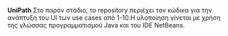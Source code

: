 **UniPath**
 Στο παρόν στάδιο, το repository περιέχει τον κώδικα για την ανάπτυξη του UI των use cases από 1-10.Η υλοποίηση γίνεται με χρήση της γλώσσας προγραμματισμού Java και του IDE NetBeans.
